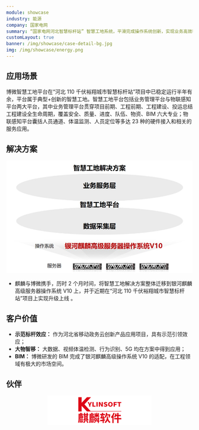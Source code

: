 ```yaml
---
module: showcase
industry: 能源
company: 国家电网
summary: “国家电网河北智慧标杆站” 智慧工地系统，平滑完成操作系统创新，实现业务高效稳定运行
customLayout: true
banner: /img/showcase/case-detail-bg.jpg
img: /img/showcase/energy.png
---
```


<div class="markdown">


## 应用场景

博微智慧工地平台在“河北 110 千伏裕翔城市智慧标杆站”项目中已稳定运行半年有余，平台属于典型+创新的智慧工地。智慧工地平台包括业务管理平台与物联感知平台两大平台，其中业务管理平台贯穿项目前期、工程前期、工程建设、投运总结工程建设全生命周期，覆盖安全、质量、进度、队伍、物资、BIM 六大专业；物联感知平台囊括人员通道、体温监测、人员定位等多达 23 种的硬件接入和相关的服务应用。

## 解决方案

<div align="center"><img src="./e4.jpg"/></div>

- 麒麟与博微携手，历时 2 个月时间，将智慧工地解决方案整体迁移到银河麒麟高级服务器操作系统 V10 上，并于近期在“河北 110 千伏裕翔城市智慧标杆站”项目上实现升级上线 。

## 客户价值

- **示范标杆效应：** 作为河北省移动政务云创新产品应用项目，具有示范引领效应；
- **大物智移：** 大数据、视频体温检测、行为识别、5G 均在方案中得到应用；
- **BIM：** 博微研发的 BIM 完成了银河麒麟高级操作系统 V10 的适配，在工程领域有极大的市场空间。

## 伙伴

<div align="center"><img src="./qiling.png"/></div>

</div>
